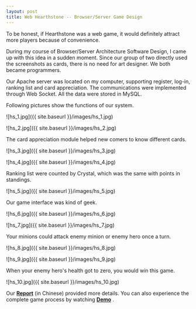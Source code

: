 ```yaml
---
layout: post
title: Web Hearthstone -- Browser/Server Game Design
---
```


To be honest, if Hearthstone was a web game, it would definitely attract more players because of convenience.

During my course of Browser/Server Architecture Software Design, I came up with this idea in a sudden moment.
Since our group of two directly used the screenshots as cards, there is no need for art designer. We both became programmers.

Our Apache server was located on my computer, supporting register, log-in, ranking list and card appreciation.
The communications were implemented through Web Socket. All the data were stored in MySQL.

Following pictures show the functions of our system.

![hs_1.jpg]({{ site.baseurl }}/images/hs_1.jpg)

![hs_2.jpg]({{ site.baseurl }}/images/hs_2.jpg)

The card appreciation module helped new comers to know different cards.

![hs_3.jpg]({{ site.baseurl }}/images/hs_3.jpg)

![hs_4.jpg]({{ site.baseurl }}/images/hs_4.jpg)

Ranking list were counted by Crystal, which was the same with points in standings.

![hs_5.jpg]({{ site.baseurl }}/images/hs_5.jpg)

Our game interface was kind of geek.

![hs_6.jpg]({{ site.baseurl }}/images/hs_6.jpg)

![hs_7.jpg]({{ site.baseurl }}/images/hs_7.jpg)

Your minions could attack enemy minion or enemy hero once a turn.

![hs_8.jpg]({{ site.baseurl }}/images/hs_8.jpg)

![hs_9.jpg]({{ site.baseurl }}/images/hs_9.jpg)

When your enemy hero's health got to zero, you would win this game.

![hs_10.jpg]({{ site.baseurl }}/images/hs_10.jpg)

Our [**Report**](https://raw.githubusercontent.com/xu2333/xu2333.github.io/master/pdf/hearthstone.pdf) (in Chinese) provided more details. You can also experience the complete game process by watching [**Demo**](http://v.youku.com/v_show/id_XMTQxNzk4NjM3Ng==.html) .